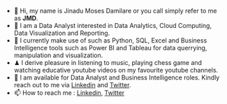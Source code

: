 - 👋 Hi, my name is Jinadu Moses Damilare or you call simply refer to me as **JMD**.
- 👀 I am a Data Analyst interested in Data Analytics, Cloud Computing, Data Visualization and Reporting.
- 👋 I currently make use of such as Python, SQL, Excel and Business Intelligence tools such as Power BI and Tableau for data querrying, manipulation and visualization.
- ♟ I derive pleasure in listening to music, playing chess game and watching educative youtube videos on my favourite youtube channels. 
- 💞️ I am available for Data Analyst and Business Intelligence roles. Kindly reach out to me via [Linkedin](https://www.linkedin.com/in/jinaddamilare/) and [Twitter](https://twitter.com/jmdammy).
- 📫 How to reach me : [Linkedin](https://www.linkedin.com/in/jinaddamilare/), [Twitter](https://twitter.com/jmdammy)
